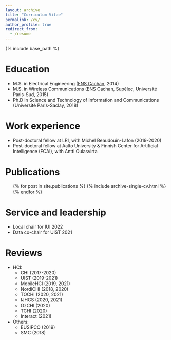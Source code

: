 ```yaml
---
layout: archive
title: "Curriculum Vitae"
permalink: /cv/
author_profile: true
redirect_from:
  - /resume
---
```


{% include base_path %}

Education
======
* M.S. in Electrical Engineering ([ENS Cachan](https://en.wikipedia.org/wiki/%C3%89cole_normale_sup%C3%A9rieure_Paris-Saclay), 2014)
* M.S. in Wireless Communications (ENS Cachan, Supélec, Université Paris-Sud, 2015)
* Ph.D in Science and Technology of Information and Communications (Université Paris-Saclay, 2018)

Work experience
======
* Post-doctoral fellow at LRI, with Michel Beaudouin-Lafon (2019-2020)
* Post-doctoral fellow at Aalto University & Finnish Center for Artificial Intelligence (FCAI), with Antti Oulasvirta

  
Publications
======
  <ul>{% for post in site.publications %}
    {% include archive-single-cv.html %}
  {% endfor %}</ul>
  

  
Service and leadership
======
* Local chair for IUI 2022
* Data co-chair for UIST 2021

Reviews
========
* HCI:
	+ CHI (2017-2020)
	+ UIST (2019-2021)
	+ MobileHCI (2019, 2021)
	+ NordiCHI (2018, 2020)
	+ TOCHI (2020, 2021)
	+ IJHCS (2020, 2021)
	+ OzCHI (2020)
	+ TCHI (2020)
	+ Interact (2021)
* Others:
	+ EUSIPCO (2019)
	+ SMC (2018)



